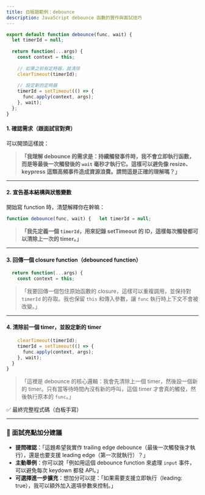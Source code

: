 ```yaml
---
title: 白板題範例：debounce
description: JavaScript debounce 函數的實作與面試技巧
---
```



``` js
export default function debounce(func, wait) {
  let timerId = null;
  
  return function(...args) {
    const context = this;
    
    // 如果之前有定時器，就清除
    clearTimeout(timerId);
    
    // 設定新的定時器
    timerId = setTimeout(() => {
      func.apply(context, args);
    }, wait);
  };
}
```

#### 1. 確認需求（跟面試官對齊）

可以開頭這樣說：
> **「我理解 debounce 的需求是：持續觸發事件時，我不會立即執行函數，而是等最後一次觸發後的 `wait` 毫秒才執行它。這樣可以避免像 resize、keypress 這類高頻事件造成資源浪費。請問這是正確的理解嗎？」**

---

#### 2. 宣告基本結構與狀態變數

開始寫 function 時，清楚解釋你在幹嘛：
```js
function debounce(func, wait) {   let timerId = null;
```

> **「我先定義一個 `timerId`，用來記錄 setTimeout 的 ID，這樣每次觸發都可以清除上一次的 timer。」**

---

#### 3. 回傳一個 closure function（debounced function）

```js
  return function(...args) {
    const context = this;
```

> 「我要回傳一個包住原始函數的 closure，這樣可以重複調用，並保持對 `timerId` 的存取。我也保留 `this` 和傳入參數，讓 `func` 執行時上下文不會被改變。」

---
#### 4. 清除前一個 timer，並設定新的 timer

```js
    clearTimeout(timerId);
    timerId = setTimeout(() => {
      func.apply(context, args);
    }, wait);
  }
}
```

> 「這裡是 debounce 的核心邏輯：我會先清除上一個 timer，然後設一個新的 timer。只有當等待時間內沒有新的呼叫，這個 timer 才會真的觸發，然後執行原本的 `func`。」

✅ 最終完整程式碼（白板手寫）

---
### 🧠 面試亮點加分建議

- **提問確認**：「這題希望我實作 trailing edge debounce（最後一次觸發後才執行），還是也要支援 leading edge（第一次就執行）？」
- **主動舉例**：你可以說「例如用這個 debounce function 來處理 `input` 事件，可以避免每次 keydown 都發 API。」
- **可選擇進一步擴充**：想加分可以提：「如果需要支援立即執行（leading: true），我可以額外加入選項參數來控制。」